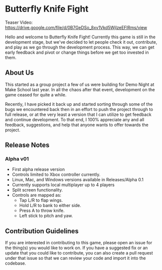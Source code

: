 # Butterfly Knife Fight

Teaser Video: https://drive.google.com/file/d/0B7GeDSo_8xv1Vkd5WjIzeEFIRms/view

Hello and welcome to Butterfly Knife Fight! Currently this game is still in the development stage, but we've decided to let people check it out, contribute, and play as we go through the development process. This way, we can get early feedback and pivot or change things before we get too invested in them.

## About Us

This started as a group project a few of us were building for Demo Night at Make School last year. In all the chaos after that event, development on the game ceased for quite a while.

Recently, I have picked it back up and started sorting through some of the bugs we encountered back then in an effort to push the project through to full release, or at the very least a version that I can utilize to get feedback and continue development. To that end, I 100% appreciate any and all feedback, suggestions, and help that anyone wants to offer towards the project.  

## Release Notes

### Alpha v01
- First alpha release version
- Controls limited to Xbox controller currently.
- Linux, Mac, and Windows versions available in Releases/Alpha 0.1
- Currently supports local multiplayer up to 4 players
- Split screen functionality.
- Controls are mapped as:
    - Tap L/R to flap wings.
    - Hold L/R to bank to either side.
    - Press A to throw knife.
    - Left stick to pitch and yaw.

## Contribution Guidelines

If you are interested in contributing to this game, please open an issue for the thing(s) you would like to work on. If you have a suggested fix or an update that you could like to contribute, you can also create a pull request under that issue so that we can review your code and import it into the codebase.
